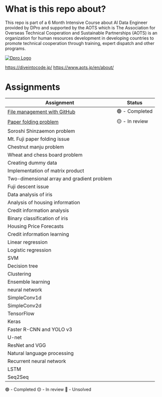 # What is this repo about?

This repo is part of a 6 Month Intensive Course about AI Data Engineer provided by DPro and supported by the AOTS which is The Association for Overseas Technical Cooperation and Sustainable Partnerships (AOTS) is an organization for human resources development in developing countries to promote technical cooperation through training, expert dispatch and other programs.

[![Dpro Logo](https://diveintocode.jp/packs/media/images/official_logo/DPro_white_base-c420c3875707fd585f4f8367b93b5f7f.png)](https://diveintocode.jp/)


https://diveintocode.jp/
https://www.aots.jp/en/about/

# Assignments
| **Assignment**                              | **Status** |
|---------------------------------------------|------------|
| [File management with GitHub](https://github.com/Mauroreis100/AIDataScienceCourse/tree/main/1.%20File%20management%20with%20GitHub)                | 🟢 - Completed  |
| [Paper folding problem](https://github.com/Mauroreis100/AIDataScienceCourse/blob/main/2.%20Folding%20Paper/PaperFolding.ipynb)                       | 🟡 - In review |
| Soroshi Shinzaemon problem                  |            |
| Mt. Fuji paper folding issue                |            |
| Chestnut manju problem                      |            |
| Wheat and chess board problem               |            |
| Creating dummy data                         |            |
| Implementation of matrix product            |            |
| Two-dimensional array and gradient problem  |            |
| Fuji descent issue                          |            |
| Data analysis of iris                       |            |
| Analysis of housing information             |            |
| Credit information analysis                 |            |
| Binary classification of iris               |            |
| Housing Price Forecasts                     |            |
| Credit information learning                 |            |
| Linear regression                           |            |
| Logistic regression                         |            |
| SVM                                         |            |
|Decision tree||
|Clustering||
|Ensemble learning||
|neural network||
|SimpleConv1d||
|SimpleConv2d||
|TensorFlow||
|Keras ||
|Faster R-CNN and YOLO v3 ||
|U-net||
|ResNet and VGG ||
|Natural language processing||
|Recurrent neural network ||
|LSTM ||
|Seq2Seq ||

🟢 - Completed
🟡 - In review
🔴 - Unsolved

